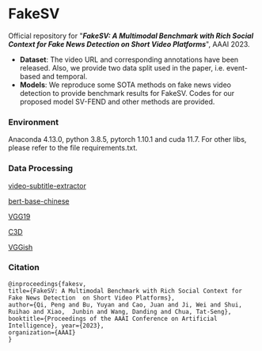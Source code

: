 # FakeSV
Official repository for "***FakeSV: A Multimodal Benchmark with Rich Social Context for Fake News Detection on Short Video Platforms***", AAAI 2023.
- **Dataset**: The video URL and corresponding annotations have been released. Also, we provide two data split used in the paper, i.e. event-based and temporal. 
- **Models**: We reproduce some SOTA methods on fake news video detection to provide benchmark results for FakeSV. Codes for our proposed model SV-FEND and other methods are provided. 

### Environment
Anaconda 4.13.0, python 3.8.5, pytorch 1.10.1 and cuda 11.7. For other libs, please refer to the file requirements.txt.

### Data Processing
[video-subtitle-extractor](https://github.com/YaoFANGUK/video-subtitle-extractor)

[bert-base-chinese](https://github.com/google-research/bert)

[VGG19](https://pytorch.org/vision/main/models)

[C3D](https://github.com/yyuanad/Pytorch_C3D_Feature_Extractor)

[VGGish](https://github.com/harritaylor/torchvggish)


### Citation
```
@inproceedings{fakesv, 
title={FakeSV: A Multimodal Benchmark with Rich Social Context for Fake News Detection  on Short Video Platforms}, 
author={Qi, Peng and Bu, Yuyan and Cao, Juan and Ji, Wei and Shui, Ruihao and Xiao,  Junbin and Wang, Danding and Chua, Tat-Seng}, 
booktitle={Proceedings of the AAAI Conference on Artificial Intelligence}, year={2023}, 
organization={AAAI} 
} 
```
